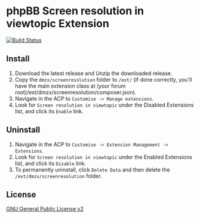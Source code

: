 # phpBB Screen resolution in viewtopic Extension

[![Build Status](https://travis-ci.org/dmzx/Screen-resolution-in-viewtopic.svg?branch=master)](https://travis-ci.org/dmzx/Screen-resolution-in-viewtopic)

## Install

1. Download the latest release and Unzip the downloaded release.
2. Copy the `dmzx/screenresolution` folder to `/ext/` (if done correctly, you'll have the main extension class at (your forum root)/ext/dmzx/screenresolution/composer.json).
3. Navigate in the ACP to `Customise -> Manage extensions`.
4. Look for `Screen resolution in viewtopic` under the Disabled Extensions list, and click its `Enable` link.

## Uninstall

1. Navigate in the ACP to `Customise -> Extension Management -> Extensions`.
2. Look for `Screen resolution in viewtopic` under the Enabled Extensions list, and click its `Disable` link.
3. To permanently uninstall, click `Delete Data` and then delete the `/ext/dmzx/screenresolution` folder.

## License
[GNU General Public License v2](http://opensource.org/licenses/GPL-2.0)